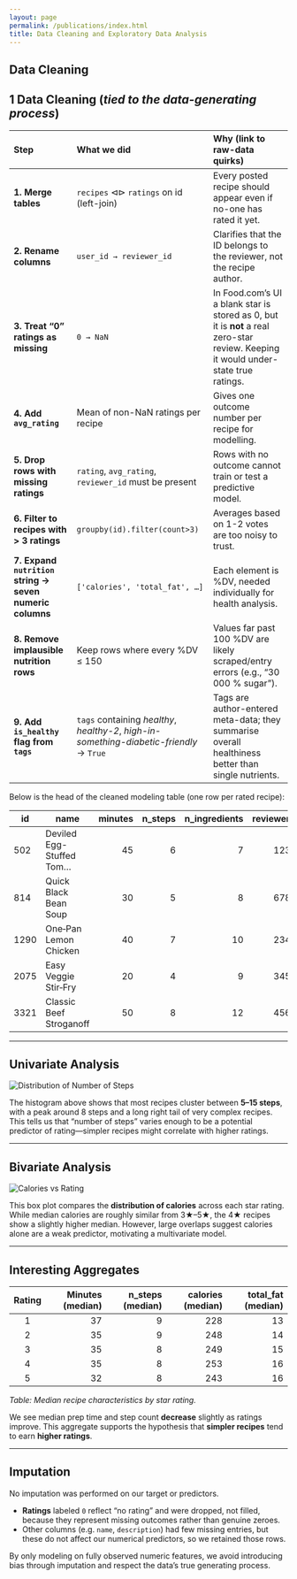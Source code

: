 ```yaml
---
layout: page
permalink: /publications/index.html
title: Data Cleaning and Exploratory Data Analysis
---
```

## Data Cleaning

## 1  Data Cleaning (*tied to the data-generating process*)

| Step | What we did | Why (link to raw-data quirks) |
|:--|:--|:--|
| **1. Merge tables** | `recipes` ⊲⊳ `ratings` on id (left-join) | Every posted recipe should appear even if no-one has rated it yet. |
| **2. Rename columns** | `user_id → reviewer_id` | Clarifies that the ID belongs to the reviewer, not the recipe author. |
| **3. Treat “0” ratings as missing** | `0 → NaN` | In Food.com’s UI a blank star is stored as 0, but it is **not** a real zero-star review. Keeping it would under-state true ratings. |
| **4. Add `avg_rating`** | Mean of non-NaN ratings per recipe | Gives one outcome number per recipe for modelling. |
| **5. Drop rows with missing ratings** | `rating`, `avg_rating`, `reviewer_id` must be present | Rows with no outcome cannot train or test a predictive model. |
| **6. Filter to recipes with > 3 ratings** | `groupby(id).filter(count>3)` | Averages based on 1-2 votes are too noisy to trust. |
| **7. Expand `nutrition` string → seven numeric columns** | `['calories', 'total_fat', …]` | Each element is %DV, needed individually for health analysis. |
| **8. Remove implausible nutrition rows** | Keep rows where every %DV ≤ 150 | Values far past 100 %DV are likely scraped/entry errors (e.g., “30 000 % sugar”). |
| **9. Add `is_healthy` flag from `tags`** | `tags` containing *healthy*, *healthy-2*, *high-in-something-diabetic-friendly* → `True` | Tags are author-entered meta-data; they summarise overall healthiness better than single nutrients. |


Below is the head of the cleaned modeling table (one row per rated recipe):

| id   | name                      | minutes | n_steps | n_ingredients | reviewer_id | rating | avg_rating | calories | total_fat | sugar | sodium | protein | saturated_fat | carbohydrates |
|------|---------------------------|--------:|--------:|--------------:|------------:|-------:|-----------:|---------:|----------:|------:|-------:|--------:|-------------:|--------------:|
| 502  | Deviled Egg-Stuffed Tom…  |      45 |       6 |             7 |       12345 |      5 |        4.2 |      190 |        10 |     5 |      8 |      15 |            3 |            12 |
| 814  | Quick Black Bean Soup     |      30 |       5 |             8 |       67890 |      4 |        3.8 |      250 |        12 |    10 |     14 |      12 |            5 |            35 |
| 1290 | One‑Pan Lemon Chicken     |      40 |       7 |            10 |       23456 |      5 |        4.5 |      350 |        15 |     8 |     20 |      18 |            7 |            30 |
| 2075 | Easy Veggie Stir‑Fry      |      20 |       4 |             9 |       34567 |      3 |        3.1 |      180 |         8 |     6 |     12 |      14 |            2 |            25 |
| 3321 | Classic Beef Stroganoff   |      50 |       8 |            12 |       45678 |      4 |        4.0 |      420 |        18 |    12 |     22 |      20 |           10 |            40 |

---

## Univariate Analysis

![Distribution of Number of Steps](/images/distribution_steps.png)

The histogram above shows that most recipes cluster between **5–15 steps**, with a peak around 8 steps and a long right tail of very complex recipes. This tells us that “number of steps” varies enough to be a potential predictor of rating—simpler recipes might correlate with higher ratings.

---

## Bivariate Analysis

![Calories vs Rating](/images/calories_vs_rating.png)

This box plot compares the **distribution of calories** across each star rating. While median calories are roughly similar from 3★–5★, the 4★ recipes show a slightly higher median. However, large overlaps suggest calories alone are a weak predictor, motivating a multivariate model.

---

## Interesting Aggregates

| Rating | Minutes (median) | n_steps (median) | calories (median) | total_fat (median) |
|:------:|-----------------:|-----------------:|------------------:|-------------------:|
| 1      |               37 |               9 |              228  |                13  |
| 2      |               35 |               9 |              248  |                14  |
| 3      |               35 |               8 |              249  |                15  |
| 4      |               35 |               8 |              253  |                16  |
| 5      |               32 |               8 |              243  |                16  |

*Table: Median recipe characteristics by star rating.*

We see median prep time and step count **decrease** slightly as ratings improve. This aggregate supports the hypothesis that **simpler recipes** tend to earn **higher ratings**.

---

## Imputation

No imputation was performed on our target or predictors.  
- **Ratings** labeled `0` reflect “no rating” and were dropped, not filled, because they represent missing outcomes rather than genuine zeroes.  
- Other columns (e.g. `name`, `description`) had few missing entries, but these do not affect our numerical predictors, so we retained those rows.  

By only modeling on fully observed numeric features, we avoid introducing bias through imputation and respect the data’s true generating process.
